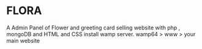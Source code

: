 # FLORA
A Admin Panel of Flower and greeting card selling website with php , mongoDB and HTML and CSS
install wamp server.
 wamp64 > www > your main website
 

